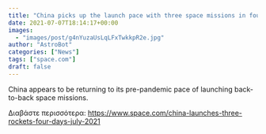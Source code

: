 ```yaml
---
title: "China picks up the launch pace with three space missions in four days"
date: 2021-07-07T18:14:17+00:00
images:
  - "images/post/g4nYuzaUsLqLFxTwkkpR2e.jpg"
author: "AstroBot"
categories: ["News"]
tags: ["space.com"]
draft: false
---
```


China appears to be returning to its pre-pandemic pace of launching back-to-back space missions. 

Διαβάστε περισσότερα: https://www.space.com/china-launches-three-rockets-four-days-july-2021
